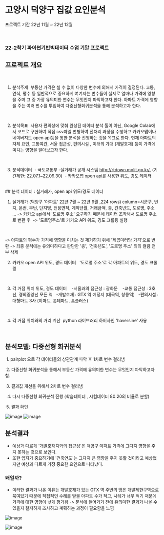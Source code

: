 # 고양시 덕양구 집값 요인분석 

프로젝트 기간 22년 11월 ~ 22년 12월

<br/>

### 22-2학기 파이썬기반빅데이터 수업 기말 프로젝트 
## 프로젝트 개요

<br/>

1. 분석주제 
 부동산 가격은 셀 수 없이 다양한 변수에 의해서 가격이 결정된다. 교통, 연식, 평수 등 일반적으로 중요하게 여겨지는 변수들이 실제로 얼마나 가격에 영향을 주며 그 중 가장 유의미한 변수는 무엇인지 파악하고자 한다. 아파트 가격에 영향을 주는 여러 변수를 투입하여 다중선형회귀분석을 통해 분석하고자 한다. 
 <br/>

2. 분석목표 
 사용자 편의성에 맞춰 완성된 데이터 분석 툴이 아닌, Google Colab에서 코드로 구현하여 직접 csv파일 변형하여 전처리 과정을 수행하고 카카오맵이나 네이버지도 open api등을 통한 분석을 진행하는 것을 목표로 한다. 현재 아파트의 자체 요인, 교통여건, 서울 접근성, 편의시설 , 미래의 기대 (개발호재) 등이 가격에 미치는 영향을 알아보고자 한다. 
 <br/>

3. 분석데이터 
 - 국토교통부 -실거래가 공개 시스템 http://rtdown.molit.go.kr/  (기간제한: 22.07.1~22.09.30)
 - 카카오맵 open api를 사용한 위도, 경도 데이터


 <br/>
## 분석 데이터 : 실거래가, open api 위도/경도 데이터 
<br/>

1. 실거래가 (덕양구 '아파트' 22년 7월 ~ 22년 9월 ,224 rows)
column=시군구, 번지, 본번, 부번, 단지명, 전용면적, 계약년월, 거래금액, 층, 건축년도, 도로명, 주소 ...
-> 카카오 api에서 '도로명 주소' 요구하기 때문에 데이터 조작해서 도로명 주소로 변환 후 
-> '도로명주소'로 카카오 API 위도, 경도 크롤링 실행 
<br/>

-> 아파트의 평수가 가격에 영향을 미치는 것 제거하기 위해 '제곱미터당 가격'으로 변환
-> 최종 분석에는 유의미하다고 판단한 '층', '건축년도', '도로명 주소' 외의 컬럼 전부 삭제 
<br/>

2. 카카오 open API 위도, 경도 데이터 
 '도로명 주소'로 각 아파트의 위도, 경도 크롤링 
<br/>

3. 각 거점 위치 위도, 경도 데이터 
  -서울과의 접근성 : 광화문 
  -교통 접근성 : 3호선, 경의중앙선 모든 역
  -개발호재 : GTX 역 예정지 (대곡역, 창릉역)
  -편의시설 : 대형마트 3사 (이마트, 롯데마트, 홈플러스)
<br/>

4. 각 거점 위치와의 거리 계산 
  python 라이브러리 하버사인 'haversine' 사용

<br/>


## 분석모델: 다중선형 회귀분석 
 1. pairplot 으로 각 데이터들의 상관관계 파악 후 1차로 변수 걸러냄  

 2. 다중선형 회귀분석을 통해서 부동산 가격에 유의미한 변수는 무엇인지 파악하고자 함. 

 3. 결과값 개선을 위해서 2차로 변수 걸러냄 

 4. 다시 다중선형 회귀분석 진행 (학습데이터 , 시험데이터 80:20의 비율로 분할)

 5. 결과 확인 

![image](https://user-images.githubusercontent.com/75199356/230088742-4726c638-6d81-4fd0-911b-d390c485fd66.png)
![image](https://user-images.githubusercontent.com/75199356/230088815-90fd8197-ca97-4230-8a86-f49f6191a7ff.png)
<br/>

## 분석결과
- 예상과 다르게 '개발호재지와의 접근성'은 덕양구 아파트 가격에 그다지 영향을 주지 못하는 것으로 보인다. 
- 또한 입지가 중요하기에 '건축연도'는 그다지 큰 영향을 주지 못할 것이라고 예상했지만 예상과 다르게 가장 중요한 요인으로 나타났다. 

### 왜일까?
- 이러한 결과가 나온 이유는 개발호재가 있는 GTX 역 주변의 땅은 개발제한구역으로 묶여있기 때문에 직접적인 수례를 받을 아파트 수가 적고, 사례가 너무 적기 때문에 가격에 대한 영향이 낮게 평가됨 
-> 분석에 들어가기 전에 유의미한 결과가 나올 수 있을지 철저하게 조사하고 계획하는 과정이 필요함을 느낌 

![image](https://user-images.githubusercontent.com/75199356/230089052-0be127df-617d-4417-8b47-0b81709ffa27.png)

![image](https://user-images.githubusercontent.com/75199356/230089221-bf154ba0-753e-414f-9711-ef6eccfc7fd0.png)

